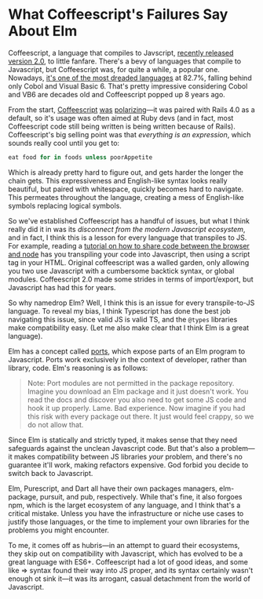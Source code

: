 # What Coffeescript's Failures Say About Elm

Coffeescript, a language that compiles to Javscript, [recently released version 2.0](https://coffeescript.org/announcing-coffeescript-2/), to little fanfare. There's a bevy of languages that compile to Javascript, but Coffeescript was, for quite a while, a popular one. Nowadays, [it's one of the most dreaded languages](https://insights.stackoverflow.com/survey/2018/#most-loved-dreaded-and-wanted) at 82.7%, falling behind only Cobol and Visual Basic 6. That's pretty impressive considering Cobol and VB6 are decades old and Coffeescript popped up 8 years ago.

From the start, [Coffeescript](https://github.com/jashkenas/coffeescript/issues/4288) [was](http://ryanflorence.com/2011/case-against-coffeescript/) [polarizing](http://walkercoderanger.com/blog/2014/03/coffeescript-isnt-the-answer/)&mdash;it was paired with Rails 4.0 as a default, so it's usage was often aimed at Ruby devs (and in fact, most Coffeescript code still being written is being written because of Rails). Coffeescript's big selling point was that _everything is an expression_, which sounds really cool until you get to:

```coffeescript
eat food for in foods unless poorAppetite
```

Which is already pretty hard to figure out, and gets harder the longer the chain gets. This expressiveness and English-like syntax looks really beautiful, but paired with whitespace, quickly becomes hard to navigate. This permeates throughout the language, creating a mess of English-like symbols replacing logical symbols.

So we've established Coffeescript has a handful of issues, but what I think really did it in was its _disconnect from the modern Javascript ecosystem_, and in fact, I think this is a lesson for every language that transpiles to JS. For example, reading a [tutorial on how to share code between the browser and node](http://coffeescript-cookbook.github.io/chapters/syntax/code_reuse_on_client_and_server) has you transpiling your code into Javascript, then using a script tag in your HTML. Original coffeescript was a walled garden, only allowing you two use Javascript with a cumbersome backtick syntax, or global modules. Coffeescript 2.0 made some strides in terms of import/export, but Javascript has had this for years.

So why namedrop Elm? Well, I think this is an issue for every transpile-to-JS language. To reveal my bias, I think Typescript has done the best job navigating this issue, since valid JS is valid TS, and the `@types` libraries make compatibility easy. (Let me also make clear that I think Elm is a great language).

Elm has a concept called [ports](https://guide.elm-lang.org/interop/javascript.html), which expose parts of an Elm program to Javascript. Ports work exclusively in the context of developer, rather than library, code. Elm's reasoning is as follows:

> Note: Port modules are not permitted in the package repository. Imagine you download an Elm package and it just doesn't work. You read the docs and discover you also need to get some JS code and hook it up properly. Lame. Bad experience. Now imagine if you had this risk with every package out there. It just would feel crappy, so we do not allow that.

Since Elm is statically and strictly typed, it makes sense that they need safeguards against the unclean Javascript code. But that's also a problem&mdash;it makes compatibility between JS libraries _your_ problem, and there's no guarantee it'll work, making refactors expensive. God forbid you decide to switch back to Javascript.

Elm, Purescript, and Dart all have their own packages managers, elm-package, pursuit, and pub, respectively. While that's fine, it also forgoes npm, which is the larget ecosystem of any language, and I think that's a critical mistake. Unless you have the infrastructure or niche use cases to justify those languages, or the time to implement your own libraries for the problems you might encounter.

To me, it comes off as hubris&mdash;in an attempt to guard their ecosystems, they skip out on compatibility with Javascript, which has evolved to be a great language with ES6+. Coffeescript had a lot of good ideas, and some like => syntax found their way into JS proper, and its syntax certainly wasn't enough ot sink it&mdash;it was its arrogant, casual detachment from the world of Javascript.